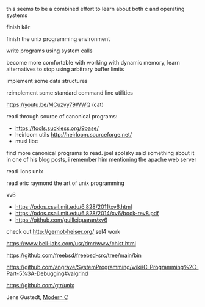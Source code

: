 this seems to be a combined effort to learn about both c and operating systems

finish k&r

finish the unix programming environment

write programs using system calls

become more comfortable with working with dynamic memory, learn alternatives
to stop using arbitrary buffer limits

implement some data structures

reimplement some standard command line utilities

https://youtu.be/MCuzvy79WWQ (cat)

read through source of canonical programs:
- https://tools.suckless.org/9base/
- heirloom utils http://heirloom.sourceforge.net/
- musl libc

find more canonical programs to read. joel spolsky said something about it in one of his blog posts, i remember him mentioning the apache web server

read lions unix

read eric raymond the art of unix programming

xv6
- https://pdos.csail.mit.edu/6.828/2011/xv6.html
- https://pdos.csail.mit.edu/6.828/2014/xv6/book-rev8.pdf
- https://github.com/guilleiguaran/xv6

check out http://gernot-heiser.org/ sel4 work

https://www.bell-labs.com/usr/dmr/www/chist.html

https://github.com/freebsd/freebsd-src/tree/main/bin

https://github.com/angrave/SystemProgramming/wiki/C-Programming%2C-Part-5%3A-Debugging#valgrind

https://github.com/gtr/unix

Jens Gustedt, [Modern C](https://citeseerx.ist.psu.edu/viewdoc/download?doi=10.1.1.708.2733&rep=rep1&type=pdf)
